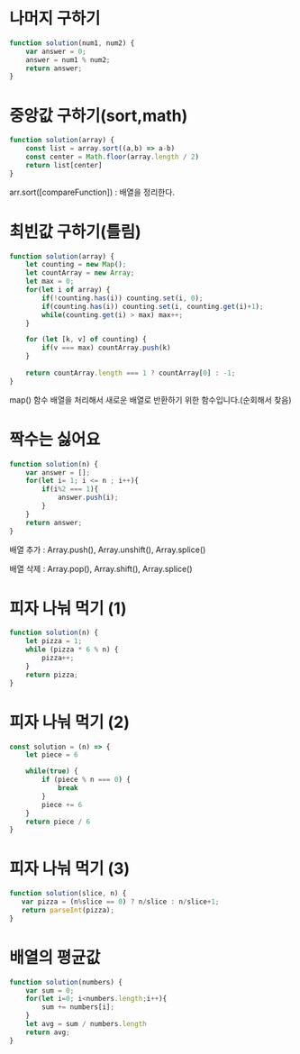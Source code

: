 # 나머지 구하기
```js
function solution(num1, num2) {
    var answer = 0;
    answer = num1 % num2; 
    return answer;
}
```
# 중앙값 구하기(sort,math)
```js
function solution(array) {
    const list = array.sort((a,b) => a-b)
    const center = Math.floor(array.length / 2)
    return list[center]
}
```
arr.sort([compareFunction]) : 배열을 정리한다.

# 최빈값 구하기(틀림)
```js
function solution(array) {
    let counting = new Map();
    let countArray = new Array;
    let max = 0;
    for(let i of array) {
        if(!counting.has(i)) counting.set(i, 0);
        if(counting.has(i)) counting.set(i, counting.get(i)+1);
        while(counting.get(i) > max) max++;
    }

    for (let [k, v] of counting) {
        if(v === max) countArray.push(k)
    }
    
    return countArray.length === 1 ? countArray[0] : -1;
}
```
map() 함수
배열을 처리해서 새로운 배열로 반환하기 위한 함수입니다.(순회해서 찾음)

# 짝수는 싫어요
```js
function solution(n) {
    var answer = [];
    for(let i= 1; i <= n ; i++){
        if(i%2 === 1){
            answer.push(i);
        }
    }
    return answer;
}
```
배열 추가 : Array.push(), Array.unshift(), Array.splice()

배열 삭제 : Array.pop(), Array.shift(), Array.splice()
# 피자 나눠 먹기 (1)
```js
function solution(n) {
    let pizza = 1;
    while (pizza * 6 % n) {
        pizza++;
    }
    return pizza;
}
```
# 피자 나눠 먹기 (2)
```js
const solution = (n) => {
    let piece = 6

    while(true) {
        if (piece % n === 0) {
            break
        }
        piece += 6
    }
    return piece / 6
}
```
# 피자 나눠 먹기 (3)
```js
function solution(slice, n) {
   var pizza = (n%slice == 0) ? n/slice : n/slice+1;
   return parseInt(pizza);
}
```
# 배열의 평균값
```js
function solution(numbers) {
    var sum = 0;
    for(let i=0; i<numbers.length;i++){
        sum += numbers[i];
    }
    let avg = sum / numbers.length
    return avg;
}
```
